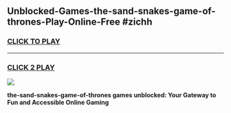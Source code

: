 
## Unblocked-Games-the-sand-snakes-game-of-thrones-Play-Online-Free #zichh
<h3>
<a href="https://us.freeplayer.one?title=the-sand-snakes-game-of-thrones&ref=10M">CLICK TO PLAY</a></h3>
<hr>

<h3>
<a href="https://us.freeplayer.one?title=the-sand-snakes-game-of-thrones&ref=10M">CLICK 2 PLAY</a>
  
</h3>

<a href="https://us.freeplayer.one?title=the-sand-snakes-game-of-thrones&ref=10M"><img src="https://clearcache.store/games.png"></a>


**the-sand-snakes-game-of-thrones games unblocked: Your Gateway to Fun and Accessible Online Gaming**
